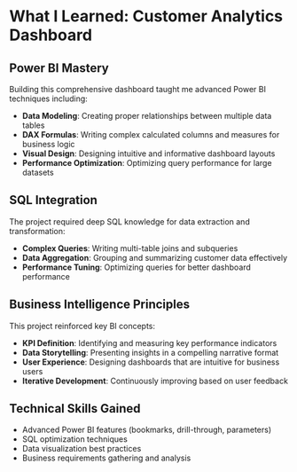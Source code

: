 # What I Learned: Customer Analytics Dashboard

## Power BI Mastery
Building this comprehensive dashboard taught me advanced Power BI techniques including:
- **Data Modeling**: Creating proper relationships between multiple data tables
- **DAX Formulas**: Writing complex calculated columns and measures for business logic
- **Visual Design**: Designing intuitive and informative dashboard layouts
- **Performance Optimization**: Optimizing query performance for large datasets

## SQL Integration
The project required deep SQL knowledge for data extraction and transformation:
- **Complex Queries**: Writing multi-table joins and subqueries
- **Data Aggregation**: Grouping and summarizing customer data effectively
- **Performance Tuning**: Optimizing queries for better dashboard performance

## Business Intelligence Principles
This project reinforced key BI concepts:
- **KPI Definition**: Identifying and measuring key performance indicators
- **Data Storytelling**: Presenting insights in a compelling narrative format
- **User Experience**: Designing dashboards that are intuitive for business users
- **Iterative Development**: Continuously improving based on user feedback

## Technical Skills Gained
- Advanced Power BI features (bookmarks, drill-through, parameters)
- SQL optimization techniques
- Data visualization best practices
- Business requirements gathering and analysis 